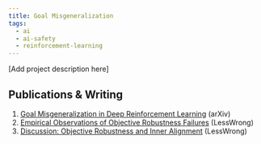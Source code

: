```yaml
---
title: Goal Misgeneralization
tags:
  - ai
  - ai-safety
  - reinforcement-learning
---
```


[Add project description here]

## Publications & Writing

1. [Goal Misgeneralization in Deep Reinforcement Learning](https://arxiv.org/abs/2105.14111) (arXiv)
2. [Empirical Observations of Objective Robustness Failures](https://www.lesswrong.com/posts/iJDmL7HJtN5CYKReM/empirical-observations-of-objective-robustness-failures) (LessWrong)
3. [Discussion: Objective Robustness and Inner Alignment](https://www.lesswrong.com/posts/pDaxobbB9FG5Dvqyv/discussion-objective-robustness-and-inner-alignment) (LessWrong)
